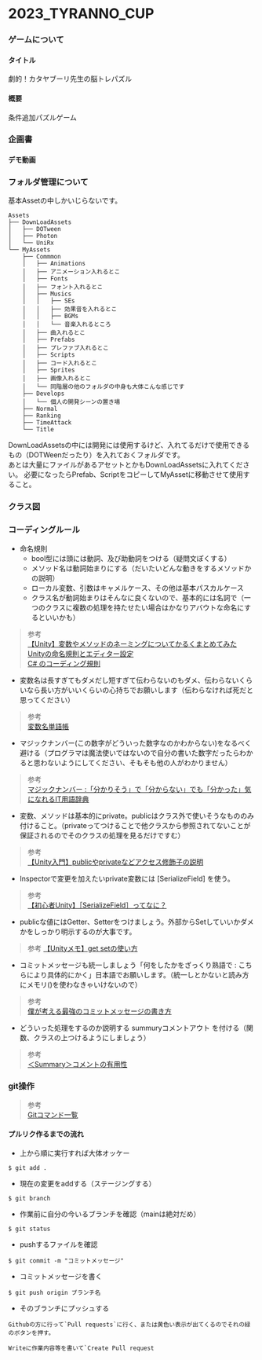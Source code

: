 # 2023_TYRANNO_CUP

### ゲームについて
#### タイトル
劇的！カタヤブーリ先生の脳トレパズル 

#### 概要
条件追加パズルゲーム

### 企画書

#### デモ動画

### フォルダ管理について


基本Assetの中しかいじらないです。  

```
Assets
├── DownLoadAssets
│   ├── DOTween
│   ├── Photon
│   └── UniRx
└── MyAssets
    ├── Commmon
    │   ├── Animations
    │   ├── アニメーション入れるとこ
    │   ├── Fonts
    │   ├── フォント入れるとこ
    │   ├── Musics
    │   │   ├── SEs
    │   │   ├── 効果音を入れるとこ
    │   │   ├── BGMs
    │   │   └── 音楽入れるところ
    │   ├── 曲入れるとこ
    │   ├── Prefabs
    │   ├── プレファブ入れるとこ
    │   ├── Scripts
    │   ├── コード入れるとこ
    │   ├── Sprites
    │   ├── 画像入れるとこ
    │   └── 同階層の他のフォルダの中身も大体こんな感じです
    ├── Develops
    │   └── 個人の開発シーンの置き場
    ├── Normal
    ├── Ranking
    ├── TimeAttack
    └── Title

```
DownLoadAssetsの中には開発には使用するけど、入れてるだけで使用できるもの（DOTWeenだったり）を入れておくフォルダです。  
あとは大量にファイルがあるアセットとかもDownLoadAssetsに入れてください。
必要になったらPrefab、ScriptをコピーしてMyAssetに移動させて使用すること。

### クラス図

### コーディングルール
- 命名規則
    - bool型には頭には動詞、及び助動詞をつける（疑問文ぽくする）
    - メソッド名は動詞始まりにする（だいたいどんな動きをするメソッドかの説明）
    - ローカル変数、引数はキャメルケース、その他は基本パスカルケース
    - クラス名が動詞始まりはそんなに良くないので、基本的には名詞で（一つのクラスに複数の処理を持たせたい場合はかなりアバウトな命名にするといいかも）
>参考  
>[【Unity】変数やメソッドのネーミングについてかるくまとめてみた](https://www.hanachiru-blog.com/entry/2019/03/28/230933)  
>[Unityの命名規則とエディター設定](https://am1tanaka.hatenablog.com/entry/2019/12/06/101055)  
>[C# のコーディング規則](https://learn.microsoft.com/ja-jp/dotnet/csharp/fundamentals/coding-style/coding-conventions)
  
- 変数名は長すぎてもダメだし短すぎて伝わらないのもダメ、伝わらないくらいなら長い方がいいくらいの心持ちでお願いします（伝わらなければ死だと思ってください）
>参考  
>[変数名単語帳](https://unitylab.wiki.fc2.com/wiki/%E5%A4%89%E6%95%B0%E5%90%8D%E5%8D%98%E8%AA%9E%E5%B8%B3)  
  
- マジックナンバー(この数字がどういった数字なのかわからない)をなるべく避ける（プログラマは魔法使いではないので自分の書いた数字だったらわかると思わないようにしてください、そもそも他の人がわかりません）
>参考  
>[マジックナンバー :「分かりそう」で「分からない」でも「分かった」気になれるIT用語辞典](https://wa3.i-3-i.info/word12868.html)
  
- 変数、メソッドは基本的にprivate。publicはクラス外で使いそうなもののみ付けること。（privateってつけることで他クラスから参照されてないことが保証されるのでそのクラスの処理を見るだけですむ）
>参考  
>[【Unity入門】publicやprivateなどアクセス修飾子の説明](https://mogi0506.com/unity-accessmodifier/)
  
- Inspectorで変更を加えたいprivate変数には [SerializeField] を使う。 
>参考  
>[【初心者Unity】［SerializeField］ってなに？](https://tech.pjin.jp/blog/2021/12/23/unity-serializefield)
  
- publicな値にはGetter、Setterをつけましょう。外部からSetしていいかダメかをしっかり明示するのが大事です。
>参考
>[【Unityメモ】get setの使い方](https://note.com/08_14/n/n0fe88efe0159)
  
- コミットメッセージも統一しましょう「何をしたかをざっくり熟語で : こちらにより具体的にかく」日本語でお願いします。（統一しとかないと読み方にメモリ()を使わなきゃいけないので）
>参考  
>[僕が考える最強のコミットメッセージの書き方](https://qiita.com/konatsu_p/items/dfe199ebe3a7d2010b3e)
  
- どういった処理をするのか説明する summuryコメントアウト を付ける（関数、クラスの上つけるようにしましょう）
>参考  
>[＜Summary＞コメントの有用性](https://qiita.com/Disk_MJM/items/c24f51b894fdcf2170d6)

### git操作

>参考  
>[Gitコマンド一覧](https://qiita.com/fukumone/items/73e1a9a62c5e4454263b)

#### プルリク作るまでの流れ 
- 上から順に実行すれば大体オッケー
```
$ git add .
```
- 現在の変更をaddする（ステージングする）
```
$ git branch
```
- 作業前に自分の今いるブランチを確認（mainは絶対だめ）
```
$ git status
``` 
- pushするファイルを確認
```
$ git commit -m "コミットメッセージ"
```
- コミットメッセージを書く
```
$ git push origin ブランチ名
```
- そのブランチにプッシュする
```
Githubの方に行って`Pull requests`に行く、または黄色い表示が出てくるのでそれの緑のボタンを押す。
```
```
Writeに作業内容等を書いて`Create Pull request
```
